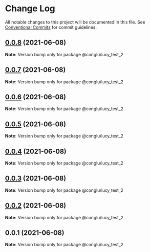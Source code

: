 # Change Log

All notable changes to this project will be documented in this file.
See [Conventional Commits](https://conventionalcommits.org) for commit guidelines.

## [0.0.8](https://github.com/SilenceTiger/lerna-learn/compare/@conglu/lucy_test_2@0.0.7...@conglu/lucy_test_2@0.0.8) (2021-06-08)

**Note:** Version bump only for package @conglu/lucy_test_2





## [0.0.7](https://github.com/SilenceTiger/lerna-learn/compare/@conglu/lucy_test_2@0.0.6...@conglu/lucy_test_2@0.0.7) (2021-06-08)

**Note:** Version bump only for package @conglu/lucy_test_2





## [0.0.6](https://github.com/SilenceTiger/lerna-learn/compare/@conglu/lucy_test_2@0.0.5...@conglu/lucy_test_2@0.0.6) (2021-06-08)

**Note:** Version bump only for package @conglu/lucy_test_2





## [0.0.5](https://github.com/SilenceTiger/lerna-learn/compare/@conglu/lucy_test_2@0.0.4...@conglu/lucy_test_2@0.0.5) (2021-06-08)

**Note:** Version bump only for package @conglu/lucy_test_2





## [0.0.4](https://github.com/SilenceTiger/lerna-learn/compare/@conglu/lucy_test_2@0.0.3...@conglu/lucy_test_2@0.0.4) (2021-06-08)

**Note:** Version bump only for package @conglu/lucy_test_2





## [0.0.3](https://github.com/SilenceTiger/lerna-learn/compare/@conglu/lucy_test_2@0.0.2...@conglu/lucy_test_2@0.0.3) (2021-06-08)

**Note:** Version bump only for package @conglu/lucy_test_2





## [0.0.2](https://github.com/SilenceTiger/lerna-learn/compare/@conglu/lucy_test_2@0.0.1...@conglu/lucy_test_2@0.0.2) (2021-06-08)

**Note:** Version bump only for package @conglu/lucy_test_2





## 0.0.1 (2021-06-08)

**Note:** Version bump only for package @conglu/lucy_test_2
